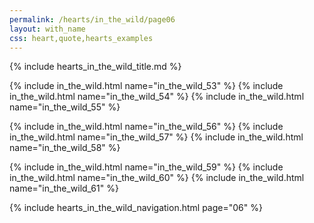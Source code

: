 ```yaml
---
permalink: /hearts/in_the_wild/page06
layout: with_name
css: heart,quote,hearts_examples
---
```


{% include hearts_in_the_wild_title.md %}

{% include in_the_wild.html name="in_the_wild_53" %}
{% include in_the_wild.html name="in_the_wild_54" %}
{% include in_the_wild.html name="in_the_wild_55" %}

{% include in_the_wild.html name="in_the_wild_56" %}
{% include in_the_wild.html name="in_the_wild_57" %}
{% include in_the_wild.html name="in_the_wild_58" %}

{% include in_the_wild.html name="in_the_wild_59" %}
{% include in_the_wild.html name="in_the_wild_60" %}
{% include in_the_wild.html name="in_the_wild_61" %}


{% include hearts_in_the_wild_navigation.html page="06" %}
